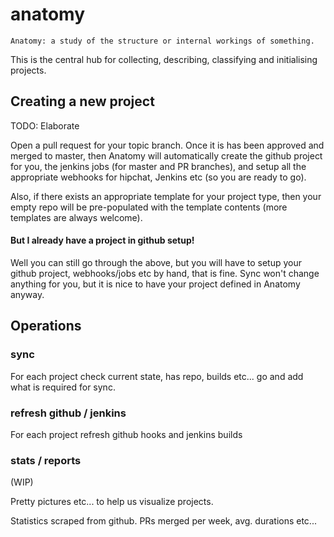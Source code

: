 anatomy
=======

```
Anatomy: a study of the structure or internal workings of something.
```

This is the central hub for collecting, describing, classifying and initialising projects.


Creating a new project
----------

TODO: Elaborate

Open a pull request for your topic branch. Once it is has been approved and merged to master,
then Anatomy will automatically create the github project for you, the jenkins jobs (for master and PR branches), and setup all the appropriate webhooks for hipchat, Jenkins etc (so you are ready to go).

Also, if there exists an appropriate template for your project type, then your empty repo will be pre-populated with the template contents (more templates are always welcome).

#### But I already have a project in github setup!

Well you can still go through the above, but you will have to setup your github project, webhooks/jobs etc by hand, that is fine. Sync won't change anything for you, but it is nice to have your project defined in Anatomy anyway.


Operations
----------

### sync

For each project check current state, has repo, builds etc... go and add what is required for sync.


### refresh github / jenkins

For each project refresh github hooks and jenkins builds


### stats / reports

(WIP)

Pretty pictures etc... to help us visualize projects.

Statistics scraped from github. PRs merged per week, avg. durations etc...
